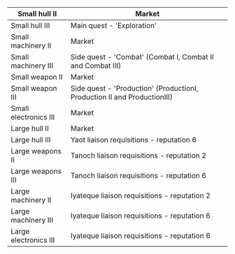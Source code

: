 | Small hull II         | Market                                                                   |
| - | - |
| Small hull III        | Main quest - 'Exploration'                                               |
| Small machinery II    | Market                                                                   |
| Small machinery III   | Side quest - 'Combat' (Combat I, Combat II and Combat III)               |
| Small weapon II       | Market                                                                   |
| Small weapon III      | Side quest - 'Production' (ProductionI, Production II and ProductionIII) |
| Small electronics III | Market                                                                   |
| Large hull II         | Market                                                                   |
| Large hull III        | Yaot liaison requisitions - reputation 6                                 |
| Large weapons II      | Tanoch liaison requisitions - reputation 2                               |
| Large weapons III     | Tanoch liaison requisitions - reputation 6                               |
| Large machinery II    | Iyateque liaison requisitions - reputation 2                             |
| Large machinery III   | Iyateque liaison requisitions - reputation 6                             |
| Large electronics III | Iyateque liaison requisitions - reputation 6                             |
